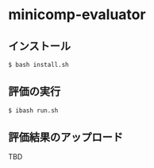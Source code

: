 # minicomp-evaluator

## インストール
```bash
$ bash install.sh
```

##  評価の実行
```bash
$ ibash run.sh
```


## 評価結果のアップロード
TBD